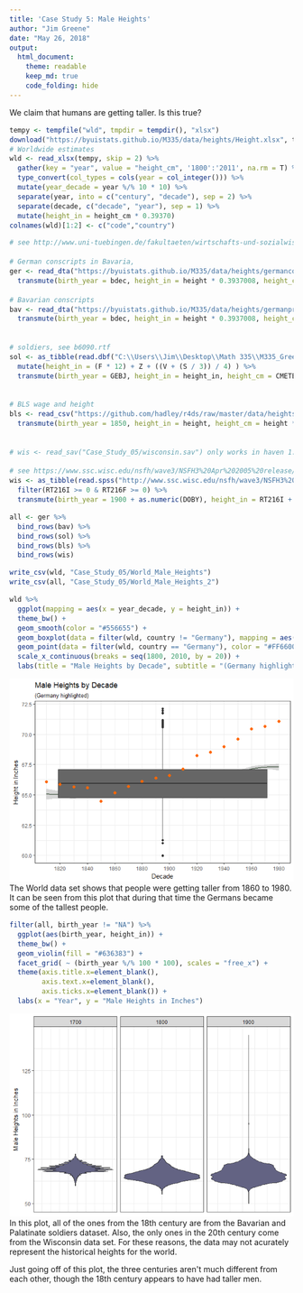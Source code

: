 ```yaml
---
title: 'Case Study 5: Male Heights'
author: "Jim Greene"
date: "May 26, 2018"
output: 
  html_document:
    theme: readable
    keep_md: true
    code_folding: hide
---
```




We claim that humans are getting taller. Is this true?


```r
tempy <- tempfile("wld", tmpdir = tempdir(), "xlsx")
download("https://byuistats.github.io/M335/data/heights/Height.xlsx", tempy, mode = "wb")
# Worldwide estimates
wld <- read_xlsx(tempy, skip = 2) %>% 
  gather(key = "year", value = "height_cm", '1800':'2011', na.rm = T) %>%
  type_convert(col_types = cols(year = col_integer())) %>% 
  mutate(year_decade = year %/% 10 * 10) %>% 
  separate(year, into = c("century", "decade"), sep = 2) %>% 
  separate(decade, c("decade", "year"), sep = 1) %>% 
  mutate(height_in = height_cm * 0.39370)
colnames(wld)[1:2] <- c("code","country")
```


```r
# see http://www.uni-tuebingen.de/fakultaeten/wirtschafts-und-sozialwissenschaftliche-fakultaet/faecher/wirtschaftswissenschaft/lehrstuehle/volkswirtschaftslehre/wirtschaftsgeschichte/data-hub-height.html

# German conscripts in Bavaria, 
ger <- read_dta("https://byuistats.github.io/M335/data/heights/germanconscr.dta") %>% 
  transmute(birth_year = bdec, height_in = height * 0.3937008, height_cm = height, study_id = as.character(c(1001:2382)))

# Bavarian conscripts
bav <- read_dta("https://byuistats.github.io/M335/data/heights/germanprison.dta") %>% 
  transmute(birth_year = bdec, height_in = height * 0.3937008, height_cm = height, study_id = as.character(c(3001:3477)))


# soldiers, see b6090.rtf
sol <- as_tibble(read.dbf("C:\\Users\\Jim\\Desktop\\Math 335\\M335_Greene_Jim_\\Case_Study_05\\B6090.DBF")) %>% 
  mutate(height_in = (F * 12) + Z + ((V + (S / 3)) / 4) ) %>% 
  transmute(birth_year = GEBJ, height_in = height_in, height_cm = CMETER, study_id = as.character(RECNO))


# BLS wage and height
bls <- read_csv("https://github.com/hadley/r4ds/raw/master/data/heights.csv") %>% 
  transmute(birth_year = 1850, height_in = height, height_cm = height * 0.39370, study_id = as.character(c(50001:51192)))


# wis <- read_sav("Case_Study_05/wisconsin.sav") only works in haven 1.1.0

# see https://www.ssc.wisc.edu/nsfh/wave3/NSFH3%20Apr%202005%20release/Nsfh3main04202005.CBK
wis <- as_tibble(read.spss("http://www.ssc.wisc.edu/nsfh/wave3/NSFH3%20Apr%202005%20release/main05022005.sav", to.data.frame = T)) %>% 
  filter(RT216I >= 0 & RT216F >= 0) %>% 
  transmute(birth_year = 1900 + as.numeric(DOBY), height_in = RT216I + (RT216F * 12), height_cm = (RT216I + (RT216F * 12)) * 0.39370, study_id = as.character(CASEID))
```


```r
all <- ger %>% 
  bind_rows(bav) %>% 
  bind_rows(sol) %>% 
  bind_rows(bls) %>% 
  bind_rows(wis)
```


```r
write_csv(wld, "Case_Study_05/World_Male_Heights")
write_csv(all, "Case_Study_05/World_Male_Heights_2")
```


```r
wld %>% 
  ggplot(mapping = aes(x = year_decade, y = height_in)) +
  theme_bw() +
  geom_smooth(color = "#556655") +
  geom_boxplot(data = filter(wld, country != "Germany"), mapping = aes(year_decade, height_in), fill = "#666666") +
  geom_point(data = filter(wld, country == "Germany"), color = "#FF6600", size = 2) +
  scale_x_continuous(breaks = seq(1800, 2010, by = 20)) +
  labs(title = "Male Heights by Decade", subtitle = "(Germany highlighted)", x = "Decade", y = "Height in Inches")
```

![](Case_Study_5_edit_files/figure-html/unnamed-chunk-5-1.png)<!-- -->
</br>
The World data set shows that people were getting taller from 1860 to 1980. It can be seen from this plot that during that time the Germans became some of the tallest people.



```r
filter(all, birth_year != "NA") %>% 
  ggplot(aes(birth_year, height_in)) +
  theme_bw() +
  geom_violin(fill = "#636383") +
  facet_grid( ~ (birth_year %/% 100 * 100), scales = "free_x") +
  theme(axis.title.x=element_blank(),
        axis.text.x=element_blank(),
        axis.ticks.x=element_blank()) +
  labs(x = "Year", y = "Male Heights in Inches")
```

![](Case_Study_5_edit_files/figure-html/unnamed-chunk-6-1.png)<!-- -->
</br>
In this plot, all of the ones from the 18th century are from the Bavarian and Palatinate soldiers dataset. Also, the only ones in the 20th century come from the Wisconsin data set. For these reasons, the data may not acurately represent the historical heights for the world.

Just going off of this plot, the three centuries aren't much different from each other, though the 18th century appears to have had taller men.
